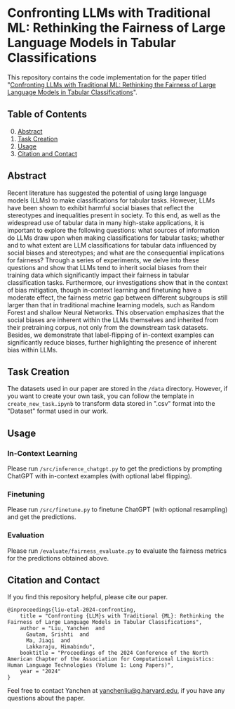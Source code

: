 
# Confronting LLMs with Traditional ML: Rethinking the Fairness of Large Language Models in Tabular Classifications

This repository contains the code implementation for the paper titled "[Confronting LLMs with Traditional ML: Rethinking the Fairness of Large Language Models in Tabular Classifications]([https://arxiv.org/abs/2305.13406](https://arxiv.org/abs/2310.14607))". 

## Table of Contents

0. [Abstract](#abstract)
1. [Task Creation](#taskcreation)
2. [Usage](#usage)
3. [Citation and Contact](#citation-and-contact)

## Abstract
Recent literature has suggested the potential of using large language models (LLMs) to make classifications for tabular tasks. However, LLMs have been shown to exhibit harmful social biases that reflect the stereotypes and inequalities present in society. To this end, as well as the widespread use of tabular data in many high-stake applications, it is important to explore the following questions: what sources of information do LLMs draw upon when making classifications for tabular tasks; whether and to what extent are LLM classifications for tabular data influenced by social biases and stereotypes; and what are the consequential implications for fairness?
Through a series of experiments, we delve into these questions and show that LLMs tend to inherit social biases from their training data which significantly impact their fairness in tabular classification tasks. Furthermore, our investigations show that in the context of bias mitigation, though in-context learning and finetuning have a moderate effect, the fairness metric gap between different subgroups is still larger than that in traditional machine learning models, such as Random Forest and shallow Neural Networks. This observation emphasizes that the social biases are inherent within the LLMs themselves and inherited from their pretraining corpus, not only from the downstream task datasets. Besides, we demonstrate that label-flipping of in-context examples can significantly reduce biases, further highlighting the presence of inherent bias within LLMs.

## Task Creation
The datasets used in our paper are stored in the `/data` directory. However, if you want to create your own task, you can follow the template in `create_new_task.ipynb` to transform data stored in ".csv" format into the "Dataset" format used in our work.

## Usage
### In-Context Learning
Please run `/src/inference_chatgpt.py` to get the predictions by prompting ChatGPT with in-context examples (with optional label flipping).

### Finetuning
Please run  `/src/finetune.py` to finetune ChatGPT (with optional resampling) and get the predictions.

### Evaluation
Please run  `/evaluate/fairness_evaluate.py` to evaluate the fairness metrics for the predictions obtained above.
 
## Citation and Contact

If you find this repository helpful, please cite our paper.

```
@inproceedings{liu-etal-2024-confronting,
    title = "Confronting {LLM}s with Traditional {ML}: Rethinking the Fairness of Large Language Models in Tabular Classifications",
    author = "Liu, Yanchen  and
      Gautam, Srishti  and
      Ma, Jiaqi  and
      Lakkaraju, Himabindu",
    booktitle = "Proceedings of the 2024 Conference of the North American Chapter of the Association for Computational Linguistics: Human Language Technologies (Volume 1: Long Papers)",
    year = "2024"
}
```

Feel free to contact Yanchen at yanchenliu@g.harvard.edu, if you have any questions about the paper.


